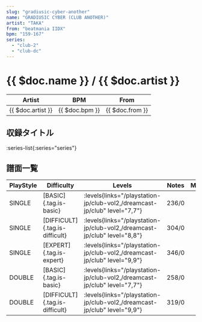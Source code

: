 ```yaml
---
slug: "gradiusic-cyber-another"
name: "GRADIUSIC CYBER (CLUB ANOTHER)"
artist: "TAKA"
from: "beatmania IIDX"
bpm: "159-167"
series:
  - "club-2"
  - "club-dc"
---
```


# {{ $doc.name }} / {{ $doc.artist }}

|Artist|BPM|From|
|------|---|----|
|{{ $doc.artist }}|{{ $doc.bpm }}|{{ $doc.from }}|

## 収録タイトル

:series-list{:series="series"}

## 譜面一覧

|PlayStyle|Difficulty|Levels|Notes|Movie|
|---------|----------|------|-----|-----|
|SINGLE|[BASIC]{.tag.is-basic}| :levels{links="/playstation-jp/club-vol2,/dreamcast-jp/club" level="7,7"}|236/0||
|SINGLE|[DIFFICULT]{.tag.is-difficult}| :levels{links="/playstation-jp/club-vol2,/dreamcast-jp/club" level="8,8"}|304/0||
|SINGLE|[EXPERT]{.tag.is-expert}| :levels{links="/playstation-jp/club-vol2,/dreamcast-jp/club" level="9,9"}|346/0||
|DOUBLE|[BASIC]{.tag.is-basic}| :levels{links="/playstation-jp/club-vol2,/dreamcast-jp/club" level="7,7"}|258/0||
|DOUBLE|[DIFFICULT]{.tag.is-difficult}| :levels{links="/playstation-jp/club-vol2,/dreamcast-jp/club" level="9,9"}|319/0||
